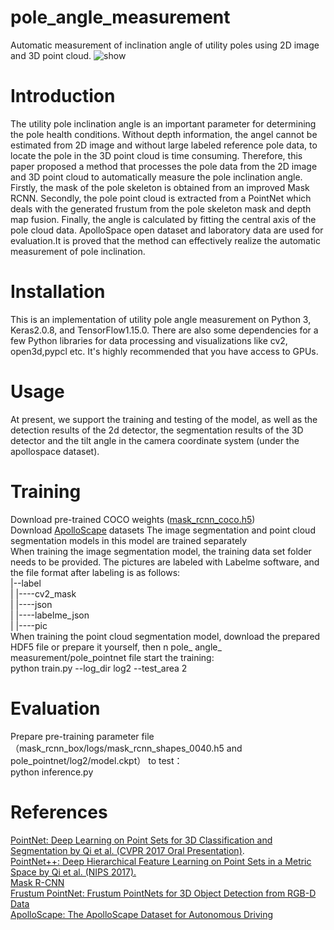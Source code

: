 # pole_angle_measurement
Automatic measurement of inclination angle of utility poles using 2D image and 3D point cloud.
![show](https://user-images.githubusercontent.com/87463009/214590473-7c317338-13c2-49f3-b85b-d7b5ac819b88.jpg)



# Introduction
The utility pole inclination angle is an important parameter for determining the pole health conditions. Without depth information, the angel cannot be estimated from 2D image and without large labeled reference pole data, to locate the pole in the 3D point cloud is time consuming. Therefore, this paper proposed a method that processes the pole data from the 2D image and 3D point cloud to automatically measure the pole inclination angle. Firstly, the mask of the pole skeleton is obtained from an improved Mask RCNN. Secondly, the pole point cloud is extracted from a PointNet which deals with the generated frustum from the pole skeleton mask and depth map fusion. Finally, the angle is calculated by fitting the central axis of the pole cloud data. ApolloSpace open dataset and laboratory data are used for evaluation.It is proved that the method can effectively realize the automatic measurement of pole inclination.
# Installation
This is an implementation of utility pole angle measurement on Python 3, Keras2.0.8, and TensorFlow1.15.0. There are also some dependencies for a few Python libraries for data processing and visualizations like cv2, open3d,pypcl etc. It's highly recommended that you have access to GPUs.
# Usage
At present, we support the training and testing of the model, as well as the detection results of the 2d detector, the segmentation results of the 3D detector and the tilt angle in the camera coordinate system (under the apollospace dataset).
# Training
Download pre-trained COCO weights ([mask_rcnn_coco.h5](https://github.com/matterport/Mask_RCNN/releases))  
Download [ApolloScape](https://apolloscape.auto/) datasets
The image segmentation and point cloud segmentation models in this model are trained separately  
When training the image segmentation model, the training data set folder needs to be provided. The pictures are labeled with Labelme software, and the file format after labeling is as follows:  
|--label  
|    |----cv2_mask  
|    |----json  
|    |----labelme_json  
|    |----pic  
When training the point cloud segmentation model, download the prepared HDF5 file or prepare it yourself, then n pole_ angle_ measurement/pole_pointnet file start the training:  
     python train.py --log_dir log2 --test_area 2

# Evaluation
Prepare pre-training parameter file（mask_rcnn_box/logs/mask_rcnn_shapes_0040.h5 and pole_pointnet/log2/model.ckpt） to test：  
     python inference.py  
# References
[PointNet: Deep Learning on Point Sets for 3D Classification and Segmentation by Qi et al. (CVPR 2017 Oral Presentation)](http://stanford.edu/~rqi/pointnet/).   
[PointNet++: Deep Hierarchical Feature Learning on Point Sets in a Metric Space by Qi et al. (NIPS 2017).](https://proceedings.neurips.cc/paper/2017/hash/d8bf84be3800d12f74d8b05e9b89836f-Abstract.html)   
[Mask R-CNN](https://openaccess.thecvf.com/content_ICCV_2017/papers/He_Mask_R-CNN_ICCV_2017_paper.pdf)  
[Frustum PointNet: Frustum PointNets for 3D Object Detection from RGB-D Data](https://openaccess.thecvf.com/content_cvpr_2018/papers/Qi_Frustum_PointNets_for_CVPR_2018_paper.pdf)  
[ApolloScape: The ApolloScape Dataset for Autonomous Driving](https://openaccess.thecvf.com/content_cvpr_2018_workshops/w14/html/Huang_The_ApolloScape_Dataset_CVPR_2018_paper.html)


